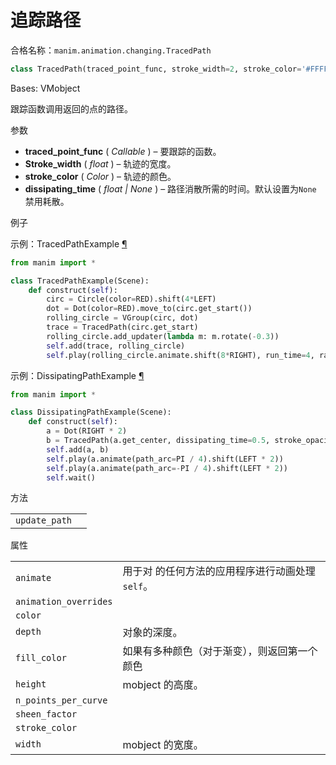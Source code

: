 # 追踪路径

合格名称：`manim.animation.changing.TracedPath`

```py
class TracedPath(traced_point_func, stroke_width=2, stroke_color='#FFFFFF', dissipating_time=None, **kwargs)
```
Bases: VMobject

跟踪函数调用返回的点的路径。

参数

- **traced_point_func** ( _Callable_ ) – 要跟踪的函数。
- **Stroke_width** ( _float_ ) – 轨迹的宽度。
- **stroke_color** ( _Color_ ) – 轨迹的颜色。
- **dissipating_time** ( _float_ _|_ _None_ ) – 路径消散所需的时间。默认设置为`None` 禁用耗散。

例子

示例：TracedPathExample [¶](#tracedpathexample)

```py
from manim import *

class TracedPathExample(Scene):
    def construct(self):
        circ = Circle(color=RED).shift(4*LEFT)
        dot = Dot(color=RED).move_to(circ.get_start())
        rolling_circle = VGroup(circ, dot)
        trace = TracedPath(circ.get_start)
        rolling_circle.add_updater(lambda m: m.rotate(-0.3))
        self.add(trace, rolling_circle)
        self.play(rolling_circle.animate.shift(8*RIGHT), run_time=4, rate_func=linear)
```

示例：DissipatingPathExample [¶](#dissipatingpathexample)

```py
from manim import *

class DissipatingPathExample(Scene):
    def construct(self):
        a = Dot(RIGHT * 2)
        b = TracedPath(a.get_center, dissipating_time=0.5, stroke_opacity=[0, 1])
        self.add(a, b)
        self.play(a.animate(path_arc=PI / 4).shift(LEFT * 2))
        self.play(a.animate(path_arc=-PI / 4).shift(LEFT * 2))
        self.wait()
```

方法

|||
|-|-|
`update_path`|

属性

|||
|-|-|
`animate`|用于对 的任何方法的应用程序进行动画处理`self`。
`animation_overrides`|
`color`|
`depth`|对象的深度。
`fill_color`|如果有多种颜色（对于渐变），则返回第一个颜色
`height`|mobject 的高度。
`n_points_per_curve`|
`sheen_factor`|
`stroke_color`|
`width`|mobject 的宽度。
